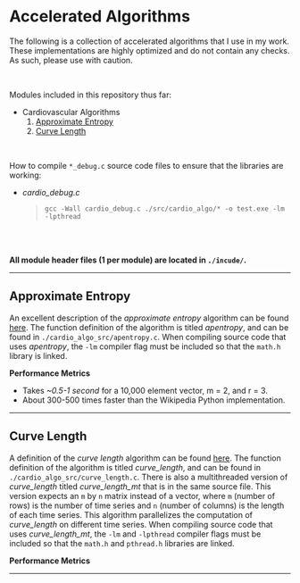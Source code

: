 # Accelerated Algorithms

The following is a collection of accelerated algorithms that I use in my work. These implementations are highly optimized and do not contain any checks. As such, please
use with caution.

<br/>

Modules included in this repository thus far:
* Cardiovascular Algorithms 
    1) [Approximate Entropy](#approximate-entropy)
    2) [Curve Length](#curve-length)
    
<br/>

How to compile `*_debug.c` source code files to ensure that the libraries are working:
* *cardio_debug.c*
    
    > `gcc -Wall cardio_debug.c ./src/cardio_algo/* -o test.exe -lm -lpthread`
         
<br/>
<br/>

**All module header files (1 per module) are located in `./incude/`.** 

---

## Approximate Entropy

An excellent description of the *approximate entropy* algorithm can be found [here](https://en.wikipedia.org/wiki/Approximate_entropy#The_interpretation). The function definition of the algorithm is titled *apentropy*, and can be found in `./cardio_algo_src/apentropy.c`. When compiling source code that uses *apentropy*, the `-lm` compiler flag must be included so that the `math.h` library is linked.

**Performance Metrics**
* Takes *~0.5-1 second* for a 10,000 element vector, m = 2, and r = 3.
* About 300-500 times faster than the Wikipedia Python implementation.

---

## Curve Length

A definition of the *curve length* algorithm can be found [here](https://lcp.mit.edu/pdf/Zong06.pdf). The function definition of the algorithm is titled *curve_length*, and can be found in `./cardio_algo_src/curve_length.c`. There is also a multithreaded version of *curve_length* titled *curve_length_mt* that is in the same source file. This version expects an `m` by `n` matrix instead of a vector, where `m` (number of rows) is the number of time series and `n` (number of columns) is the length of each time series. This algorithm parallelizes the computation of *curve_length* on different time series. When compiling source code that uses *curve_length_mt*, the `-lm` and `-lpthread` compiler flags must be included so that the `math.h` and `pthread.h` libraries are linked.

**Performance Metrics**

---
